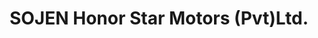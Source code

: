 ---
title: "SOJEN Honor Star Motors (Pvt)Ltd."
url: /karachi/sojen-honor-star-motors-pvt-ltd/
shop: car
---